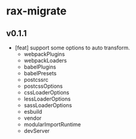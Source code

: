 # rax-migrate

## v0.1.1

- [feat] support some options to auto transform.
  * webpackPlugins
  * webpackLoaders
  * babelPlugins
  * babelPresets
  * postcssrc
  * postcssOptions
  * cssLoaderOptions
  * lessLoaderOptions
  * sassLoaderOptions
  * esbuild
  * vendor
  * modularImportRuntime
  * devServer
